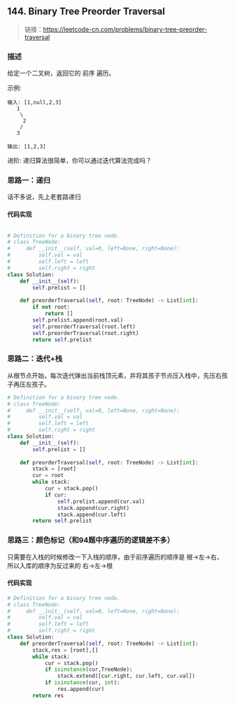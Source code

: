 ## 144. Binary Tree Preorder Traversal
>链接：https://leetcode-cn.com/problems/binary-tree-preorder-traversal

### 描述

给定一个二叉树，返回它的 前序 遍历。

示例:
```shell
输入: [1,null,2,3]  
   1
    \
     2
    /
   3 

输出: [1,2,3]
```
进阶: 递归算法很简单，你可以通过迭代算法完成吗？

### 思路一：递归
话不多说，先上老套路递归
#### 代码实现
```python

# Definition for a binary tree node.
# class TreeNode:
#     def __init__(self, val=0, left=None, right=None):
#         self.val = val
#         self.left = left
#         self.right = right
class Solution:
    def __init__(self):
        self.prelist = []
        
    def preorderTraversal(self, root: TreeNode) -> List[int]:
        if not root:
            return []
        self.prelist.append(root.val)
        self.preorderTraversal(root.left)
        self.preorderTraversal(root.right)
        return self.prelist
```

### 思路二：迭代+栈
从根节点开始，每次迭代弹出当前栈顶元素，并将其孩子节点压入栈中，先压右孩子再压左孩子。

```python
# Definition for a binary tree node.
# class TreeNode:
#     def __init__(self, val=0, left=None, right=None):
#         self.val = val
#         self.left = left
#         self.right = right
class Solution:
    def __init__(self):
        self.prelist = []
        
    def preorderTraversal(self, root: TreeNode) -> List[int]:
        stack = [root]
        cur = root
        while stack:
            cur = stack.pop()
            if cur:
                self.prelist.append(cur.val)
                stack.append(cur.right)
                stack.append(cur.left)
        return self.prelist
```
### 思路三：颜色标记（和94题中序遍历的逻辑差不多）
只需要在入栈的时候修改一下入栈的顺序，由于前序遍历的顺序是 根->左->右，所以入库的顺序为反过来的 右->左->根
#### 代码实现
```python
# Definition for a binary tree node.
# class TreeNode:
#     def __init__(self, val=0, left=None, right=None):
#         self.val = val
#         self.left = left
#         self.right = right
class Solution:
    def preorderTraversal(self, root: TreeNode) -> List[int]:
        stack,res = [root],[]
        while stack:
            cur = stack.pop()
            if isinstance(cur,TreeNode):
                stack.extend([cur.right, cur.left, cur.val])
            if isinstance(cur, int):
                res.append(cur)
        return res
```



